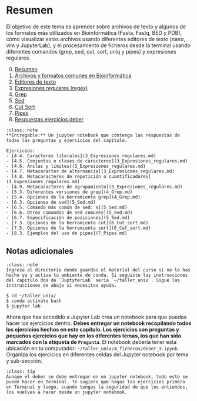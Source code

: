 # Resumen

El objetivo de este tema es aprender sobre archivos de texto y algunos de los formatos más utilizados en Bioinformática (Fasta, Fastq, BED y PDB), cómo visualizar estos archivos usando diferentes editores de texto (nano, vim y JupyterLab), y el procesamiento de ficheros desde la terminal usando diferentes comandos (grep, sed, cut, sort, uniq y pipes) y expresiones regulares.

0. [Resumen](0_Resumen.md)
1. [Archivos y formatos comunes en Bioinformática](1_Archivos_formatos_comunes_Bioinformatica.md)
2. [Editores de texto](2_Editores_de_texto.md)
3. [Expresiones regulares (regex)](3_Expresiones_regulares.md)
4. [Grep](4_Grep.md)
5. [Sed](5_Sed.md)
6. [Cut Sort](6_Cut_sort.md)
7. [Pipes](7_Pipes.md)
8. [Respuestas ejercicios deber](8_Respuestas_ejercicios.md)

```{admonition} Deber
:class: note
**Entregable:** Un jupyter notebook que contenga las respuestas de todas las preguntas y ejercicios del capítulo. 

Ejercicios:
- [4.4. Caracteres literales](3_Expresiones_regulares.md)
- [4.5. Conjuntos o clases de caracteres](3_Expresiones_regulares.md)
- [4.6. Anclas y límites](3_Expresiones_regulares.md)
- [4.7. Metacaracter de alternancia](3_Expresiones_regulares.md)
- [4.8. Metacaracteres de repetición o cuantificadores](3_Expresiones_regulares.md)
- [4.9. Metacaracteres de agrupamiento](3_Expresiones_regulares.md)
- [5.3. Diferentes versiones de grep](4_Grep.md)
- [5.4. Opciones de la herramienta grep](4_Grep.md)
- [6.3. Opciones de sed](5_Sed.md)
- [6.5. Comando más común de sed: s](5_Sed.md)
- [6.6. Otros comandos de sed comunes](5_Sed.md)
- [6.7. Especificación de posiciones](5_Sed.md)
- [7.3. Opciones de la herramienta cut](6_Cut_sort.md)
- [7.5. Opciones de la herramienta sort](6_Cut_sort.md)
- [8.3. Ejemplos del uso de pipes](7_Pipes.md)
```
## Notas adicionales

```{admonition} Nota importante
:class: note
Ingresa al directorio donde guardas el material del curso si no lo has hecho ya y activa tu ambiente de conda. Si seguiste las instrucciones del capítulo dos de `JuptyterLab` sería `~/taller_unix`. Sigue las instrucciones de abajo si necesitas ayuda.
```
```shell
$ cd ~/taller_unix/
$ conda activate bash
$ jupyter lab
```

Ahora que has accedido a Jupyter Lab crea un notebook para que puedas hacer los ejercicios dentro. **Debes entregar un notebook recopilando todos los ejercicios hechos en este capítulo. Los ejercicios son preguntas y pequeños ejercicios que hay en los diferentes temas, los que han sido marcados con la etiqueta de `Pregunta`**. El notebook debería tener esta ubicación en tu computador: `~/taller_unix/4_ficheros/deber_3.ipynb`. Organiza los ejercicios en diferentes celdas del Jupyter notebook por tema y sub-sección. 


```{admonition} Tip
:class: tip
Aunque el deber se debe entregar en un jupyter notebook, todo esto se puede hacer en Terminal. Te sugiero que hagas los ejercicios primero en Terminal y luego, cuando tengas la seguridad de que los entiendes, los vuelves a hacer desde un jupyter notebook.
```
